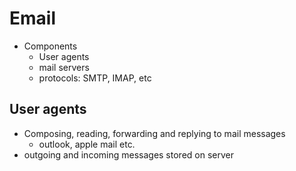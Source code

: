 # Email
- Components
	- User agents
	- mail servers
	- protocols: SMTP, IMAP, etc
## User agents
- Composing, reading, forwarding and replying to mail messages
	- outlook, apple mail etc.
- outgoing and incoming messages stored on server